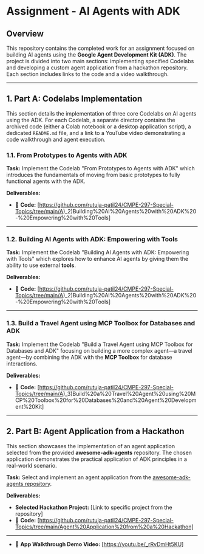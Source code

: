 
# Assignment - AI Agents with ADK 

## Overview

This repository contains the completed work for an assignment focused on building AI agents using the **Google Agent Development Kit (ADK)**. The project is divided into two main sections: implementing specified Codelabs and developing a custom agent application from a hackathon repository. Each section includes links to the code and a video walkthrough.

---

##  1. Part A: Codelabs Implementation

This section details the implementation of three core Codelabs on AI agents using the ADK. For each Codelab, a separate directory contains the archived code (either a Colab notebook or a desktop application script), a dedicated `README.md` file, and a link to a YouTube video demonstrating a code walkthrough and agent execution.

### 1.1. From Prototypes to Agents with ADK

**Task:** Implement the Codelab "From Prototypes to Agents with ADK" which introduces the fundamentals of moving from basic prototypes to fully functional agents with the ADK.

**Deliverables:**
- 📂 **Code:** [https://github.com/rutuja-patil24/CMPE-297-Special-Topics/tree/main/A)_2)Building%20AI%20Agents%20with%20ADK%20-%20Empowering%20with%20Tools]

---

### 1.2. Building AI Agents with ADK: Empowering with Tools

**Task:** Implement the Codelab "Building AI Agents with ADK: Empowering with Tools" which explores how to enhance AI agents by giving them the ability to use external **tools**.

**Deliverables:**
- 📂 **Code:** [https://github.com/rutuja-patil24/CMPE-297-Special-Topics/tree/main/A)_2)Building%20AI%20Agents%20with%20ADK%20-%20Empowering%20with%20Tools]

---

### 1.3. Build a Travel Agent using MCP Toolbox for Databases and ADK

**Task:** Implement the Codelab "Build a Travel Agent using MCP Toolbox for Databases and ADK" focusing on building a more complex agent—a travel agent—by combining the ADK with the **MCP Toolbox** for database interactions.

**Deliverables:**
- 📂 **Code:** [https://github.com/rutuja-patil24/CMPE-297-Special-Topics/tree/main/A)_3)Build%20a%20Travel%20Agent%20using%20MCP%20Toolbox%20for%20Databases%20and%20Agent%20Development%20Kit]

---

##  2. Part B: Agent Application from a Hackathon

This section showcases the implementation of an agent application selected from the provided **awesome-adk-agents** repository. The chosen application demonstrates the practical application of ADK principles in a real-world scenario.

**Task:** Select and implement an agent application from the [awesome-adk-agents repository](https://github.com/Sri-Krishna-V/awesome-adk-agents).

**Deliverables:**
- **Selected Hackathon Project:** [Link to specific project from the repository]
- 📂 **Code:** [https://github.com/rutuja-patil24/CMPE-297-Special-Topics/tree/main/Agent%20Application%20from%20a%20Hackathon]

---

- 🎥 **App Walkthrough Demo Video:** [https://youtu.be/_rRvDmHt5KU]
